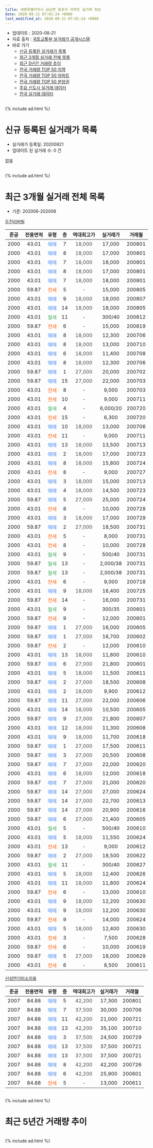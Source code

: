 ```yaml
---
title: 세종특별자치시 금남면 용포리 아파트 실거래 정보
date: 2020-08-21 07:01:24 +0900
last_modified_at: 2020-08-21 07:01:24 +0900
---
```


* 업데이트 : 2020-08-21
* 자료 출처 : [국토교통부 실거래가 공개시스템](http://rt.molit.go.kr)
* 바로 가기
    * [신규 등록된 실거래가 목록](#신규-등록된-실거래가-목록)
    * [최근 3개월 실거래 전체 목록](#최근-3개월-실거래-전체-목록)
    * [최근 5년간 거래량 추이](#최근-5년간-거래량-추이)
    * [전국 거래량 TOP 50 지역](https://inasie.github.io/apt-trade-info/최근-3개월-전국에서-가장-거래가-많이-발생한-지역)
    * [전국 거래량 TOP 50 아파트](https://inasie.github.io/apt-trade-info/최근-3개월-전국에서-가장-거래가-많이-발생한-아파트)
    * [전국 거래량 TOP 50 분양권](https://inasie.github.io/apt-trade-info/최근-3개월-전국에서-가장-거래가-많이-발생한-분양권)
    * [주요 신도시 실거래 데이터](https://inasie.github.io/apt-trade-info/주요-신도시)
    * [전국 실거래 데이터](https://inasie.github.io/apt-trade-info/전국)
<br>
{% include ad.html %}
<br>

# 신규 등록된 실거래가 목록
* 실거래가 등록일: 20200821
* 업데이트 된 실거래 수: 0 건

없음

<br>
{% include ad.html %}
<br>

# 최근 3개월 실거래 전체 목록
* 기준: 202006-202008


[두진리버빌](https://search.naver.com/search.naver?query=%EC%84%B8%EC%A2%85%ED%8A%B9%EB%B3%84%EC%9E%90%EC%B9%98%EC%8B%9C+%EA%B8%88%EB%82%A8%EB%A9%B4+%EC%9A%A9%ED%8F%AC%EB%A6%AC+%EB%91%90%EC%A7%84%EB%A6%AC%EB%B2%84%EB%B9%8C)

|준공|전용면적|유형|층|역대최고가|실거래가|거래월|
|:---:|:---:|:---:|:---:|:---:|:---:|:---:|
|2000|43.01|<span style="color:#4285f3">매매</span>|7|<span style="color:#444444">18,000</span>|17,000|200801|
|2000|43.01|<span style="color:#4285f3">매매</span>|8|<span style="color:#444444">18,000</span>|17,000|200801|
|2000|43.01|<span style="color:#4285f3">매매</span>|7|<span style="color:#444444">18,000</span>|18,000|200801|
|2000|43.01|<span style="color:#4285f3">매매</span>|8|<span style="color:#444444">18,000</span>|17,000|200801|
|2000|43.01|<span style="color:#4285f3">매매</span>|7|<span style="color:#444444">18,000</span>|18,000|200801|
|2000|59.87|<span style="color:#ff5a00">전세</span>|5|<span style="color:#444444">-</span>|15,000|200805|
|2000|43.01|<span style="color:#4285f3">매매</span>|9|<span style="color:#444444">18,000</span>|18,000|200807|
|2000|43.01|<span style="color:#4285f3">매매</span>|14|<span style="color:#444444">18,000</span>|18,000|200805|
|2000|43.01|<span style="color:#34a853">월세</span>|11|<span style="color:#444444">-</span>|300/40|200812|
|2000|59.87|<span style="color:#ff5a00">전세</span>|6|<span style="color:#444444">-</span>|15,000|200819|
|2000|43.01|<span style="color:#4285f3">매매</span>|8|<span style="color:#444444">18,000</span>|12,300|200706|
|2000|43.01|<span style="color:#4285f3">매매</span>|8|<span style="color:#444444">18,000</span>|13,000|200710|
|2000|43.01|<span style="color:#4285f3">매매</span>|6|<span style="color:#444444">18,000</span>|11,400|200708|
|2000|43.01|<span style="color:#4285f3">매매</span>|8|<span style="color:#444444">18,000</span>|12,300|200706|
|2000|59.87|<span style="color:#4285f3">매매</span>|1|<span style="color:#444444">27,000</span>|20,000|200702|
|2000|59.87|<span style="color:#4285f3">매매</span>|15|<span style="color:#444444">27,000</span>|22,000|200703|
|2000|43.01|<span style="color:#ff5a00">전세</span>|8|<span style="color:#444444">-</span>|9,000|200703|
|2000|43.01|<span style="color:#ff5a00">전세</span>|10|<span style="color:#444444">-</span>|9,000|200711|
|2000|43.01|<span style="color:#34a853">월세</span>|4|<span style="color:#444444">-</span>|6,000/20|200720|
|2000|43.01|<span style="color:#ff5a00">전세</span>|15|<span style="color:#444444">-</span>|6,300|200720|
|2000|43.01|<span style="color:#4285f3">매매</span>|10|<span style="color:#444444">18,000</span>|13,000|200706|
|2000|43.01|<span style="color:#ff5a00">전세</span>|11|<span style="color:#444444">-</span>|9,000|200711|
|2000|43.01|<span style="color:#4285f3">매매</span>|13|<span style="color:#444444">18,000</span>|13,500|200713|
|2000|43.01|<span style="color:#4285f3">매매</span>|2|<span style="color:#444444">18,000</span>|17,000|200723|
|2000|43.01|<span style="color:#4285f3">매매</span>|8|<span style="color:#444444">18,000</span>|15,800|200724|
|2000|43.01|<span style="color:#ff5a00">전세</span>|8|<span style="color:#444444">-</span>|9,000|200727|
|2000|43.01|<span style="color:#4285f3">매매</span>|3|<span style="color:#444444">18,000</span>|15,000|200713|
|2000|43.01|<span style="color:#4285f3">매매</span>|4|<span style="color:#444444">18,000</span>|14,500|200723|
|2000|59.87|<span style="color:#4285f3">매매</span>|5|<span style="color:#444444">27,000</span>|25,000|200724|
|2000|43.01|<span style="color:#ff5a00">전세</span>|8|<span style="color:#444444">-</span>|10,000|200728|
|2000|43.01|<span style="color:#4285f3">매매</span>|3|<span style="color:#444444">18,000</span>|17,000|200729|
|2000|59.87|<span style="color:#4285f3">매매</span>|2|<span style="color:#444444">27,000</span>|18,500|200731|
|2000|43.01|<span style="color:#ff5a00">전세</span>|5|<span style="color:#444444">-</span>|8,000|200731|
|2000|43.01|<span style="color:#ff5a00">전세</span>|8|<span style="color:#444444">-</span>|10,000|200728|
|2000|43.01|<span style="color:#34a853">월세</span>|9|<span style="color:#444444">-</span>|500/40|200731|
|2000|59.87|<span style="color:#34a853">월세</span>|13|<span style="color:#444444">-</span>|2,000/38|200731|
|2000|59.87|<span style="color:#34a853">월세</span>|13|<span style="color:#444444">-</span>|2,000/38|200731|
|2000|43.01|<span style="color:#ff5a00">전세</span>|6|<span style="color:#444444">-</span>|9,000|200718|
|2000|43.01|<span style="color:#4285f3">매매</span>|9|<span style="color:#444444">18,000</span>|16,400|200725|
|2000|59.87|<span style="color:#ff5a00">전세</span>|14|<span style="color:#444444">-</span>|16,000|200731|
|2000|43.01|<span style="color:#34a853">월세</span>|9|<span style="color:#444444">-</span>|300/35|200601|
|2000|59.87|<span style="color:#ff5a00">전세</span>|9|<span style="color:#444444">-</span>|12,000|200601|
|2000|59.87|<span style="color:#4285f3">매매</span>|1|<span style="color:#444444">27,000</span>|16,000|200605|
|2000|59.87|<span style="color:#4285f3">매매</span>|1|<span style="color:#444444">27,000</span>|16,700|200602|
|2000|59.87|<span style="color:#ff5a00">전세</span>|2|<span style="color:#444444">-</span>|12,000|200610|
|2000|43.01|<span style="color:#4285f3">매매</span>|13|<span style="color:#444444">18,000</span>|11,800|200610|
|2000|59.87|<span style="color:#4285f3">매매</span>|6|<span style="color:#444444">27,000</span>|21,800|200601|
|2000|43.01|<span style="color:#4285f3">매매</span>|5|<span style="color:#444444">18,000</span>|11,500|200611|
|2000|59.87|<span style="color:#4285f3">매매</span>|2|<span style="color:#444444">27,000</span>|18,500|200608|
|2000|43.01|<span style="color:#4285f3">매매</span>|2|<span style="color:#444444">18,000</span>|9,900|200612|
|2000|59.87|<span style="color:#4285f3">매매</span>|11|<span style="color:#444444">27,000</span>|22,000|200606|
|2000|43.01|<span style="color:#4285f3">매매</span>|14|<span style="color:#444444">18,000</span>|10,500|200605|
|2000|59.87|<span style="color:#4285f3">매매</span>|9|<span style="color:#444444">27,000</span>|21,800|200607|
|2000|43.01|<span style="color:#4285f3">매매</span>|12|<span style="color:#444444">18,000</span>|11,300|200608|
|2000|43.01|<span style="color:#4285f3">매매</span>|9|<span style="color:#444444">18,000</span>|11,700|200618|
|2000|59.87|<span style="color:#4285f3">매매</span>|1|<span style="color:#444444">27,000</span>|17,500|200611|
|2000|59.87|<span style="color:#4285f3">매매</span>|3|<span style="color:#444444">27,000</span>|20,500|200608|
|2000|59.87|<span style="color:#4285f3">매매</span>|7|<span style="color:#444444">27,000</span>|22,000|200620|
|2000|43.01|<span style="color:#4285f3">매매</span>|6|<span style="color:#444444">18,000</span>|12,000|200618|
|2000|59.87|<span style="color:#4285f3">매매</span>|7|<span style="color:#444444">27,000</span>|21,000|200620|
|2000|59.87|<span style="color:#4285f3">매매</span>|14|<span style="color:#444444">27,000</span>|27,000|200624|
|2000|59.87|<span style="color:#4285f3">매매</span>|14|<span style="color:#444444">27,000</span>|22,700|200613|
|2000|59.87|<span style="color:#4285f3">매매</span>|14|<span style="color:#444444">27,000</span>|20,900|200616|
|2000|59.87|<span style="color:#4285f3">매매</span>|6|<span style="color:#444444">27,000</span>|21,400|200605|
|2000|43.01|<span style="color:#34a853">월세</span>|5|<span style="color:#444444">-</span>|500/40|200610|
|2000|43.01|<span style="color:#4285f3">매매</span>|5|<span style="color:#444444">18,000</span>|11,550|200624|
|2000|43.01|<span style="color:#ff5a00">전세</span>|13|<span style="color:#444444">-</span>|9,000|200612|
|2000|59.87|<span style="color:#4285f3">매매</span>|2|<span style="color:#444444">27,000</span>|18,500|200622|
|2000|43.01|<span style="color:#34a853">월세</span>|11|<span style="color:#444444">-</span>|300/40|200627|
|2000|43.01|<span style="color:#4285f3">매매</span>|5|<span style="color:#444444">18,000</span>|12,400|200626|
|2000|43.01|<span style="color:#4285f3">매매</span>|11|<span style="color:#444444">18,000</span>|11,800|200624|
|2000|59.87|<span style="color:#ff5a00">전세</span>|6|<span style="color:#444444">-</span>|13,000|200610|
|2000|43.01|<span style="color:#4285f3">매매</span>|9|<span style="color:#444444">18,000</span>|12,200|200630|
|2000|43.01|<span style="color:#4285f3">매매</span>|9|<span style="color:#444444">18,000</span>|12,200|200630|
|2000|59.87|<span style="color:#ff5a00">전세</span>|9|<span style="color:#444444">-</span>|14,000|200624|
|2000|43.01|<span style="color:#4285f3">매매</span>|5|<span style="color:#444444">18,000</span>|12,400|200630|
|2000|43.01|<span style="color:#ff5a00">전세</span>|3|<span style="color:#444444">-</span>|7,500|200628|
|2000|59.87|<span style="color:#ff5a00">전세</span>|6|<span style="color:#444444">-</span>|10,000|200619|
|2000|59.87|<span style="color:#4285f3">매매</span>|5|<span style="color:#444444">27,000</span>|18,000|200629|
|2000|43.01|<span style="color:#ff5a00">전세</span>|6|<span style="color:#444444">-</span>|8,500|200611|


<script async src="//pagead2.googlesyndication.com/pagead/js/adsbygoogle.js"></script>
<!-- 기본 -->
<ins class="adsbygoogle"
     style="display:block"
     data-ad-client="ca-pub-2446590836940007"
     data-ad-slot="1659523306"
     data-ad-format="auto"
     data-full-width-responsive="true"></ins>
<script>
(adsbygoogle = window.adsbygoogle || []).push({});
</script>


[신성연기미소지움](https://search.naver.com/search.naver?query=%EC%84%B8%EC%A2%85%ED%8A%B9%EB%B3%84%EC%9E%90%EC%B9%98%EC%8B%9C+%EA%B8%88%EB%82%A8%EB%A9%B4+%EC%9A%A9%ED%8F%AC%EB%A6%AC+%EC%8B%A0%EC%84%B1%EC%97%B0%EA%B8%B0%EB%AF%B8%EC%86%8C%EC%A7%80%EC%9B%80)

|준공|전용면적|유형|층|역대최고가|실거래가|거래월|
|:---:|:---:|:---:|:---:|:---:|:---:|:---:|
|2007|84.88|<span style="color:#4285f3">매매</span>|5|<span style="color:#444444">42,200</span>|17,300|200801|
|2007|84.88|<span style="color:#4285f3">매매</span>|7|<span style="color:#444444">37,500</span>|30,000|200706|
|2007|84.88|<span style="color:#4285f3">매매</span>|11|<span style="color:#444444">42,200</span>|21,000|200721|
|2007|84.88|<span style="color:#4285f3">매매</span>|13|<span style="color:#444444">42,200</span>|35,100|200710|
|2007|84.88|<span style="color:#4285f3">매매</span>|3|<span style="color:#444444">37,500</span>|24,500|200729|
|2007|84.88|<span style="color:#4285f3">매매</span>|13|<span style="color:#444444">37,500</span>|37,500|200721|
|2007|84.88|<span style="color:#4285f3">매매</span>|13|<span style="color:#444444">37,500</span>|37,500|200721|
|2007|84.88|<span style="color:#4285f3">매매</span>|8|<span style="color:#444444">42,200</span>|42,200|200726|
|2007|84.88|<span style="color:#4285f3">매매</span>|6|<span style="color:#444444">42,200</span>|25,900|200601|
|2007|84.88|<span style="color:#ff5a00">전세</span>|5|<span style="color:#444444">-</span>|13,000|200611|


<br>
{% include ad.html %}
<br>

# 최근 5년간 거래량 추이


<div style="width:100%;">
    <canvas id="deal_progress" height="200"></canvas>
</div>

<script>
new Chart(document.getElementById("deal_progress"), {
    type: 'line',
    data: {
        labels: ['201508','201509','201510','201511','201512','201601','201602','201603','201604','201605','201606','201607','201608','201609','201610','201611','201612','201701','201702','201703','201704','201705','201706','201707','201708','201709','201710','201711','201712','201801','201802','201803','201804','201805','201806','201807','201808','201809','201810','201811','201812','201901','201902','201903','201904','201905','201906','201907','201908','201909','201910','201911','201912','202001','202002','202003','202004','202005','202006','202007','202008'],
        datasets: [{
            label: '매매',
            pointRadius: 1,
            data: [11, 8, 10, 11, 13, 6, 8, 12, 12, 14, 11, 12, 11, 18, 23, 13, 8, 8, 17, 14, 15, 15, 11, 13, 6, 13, 8, 11, 11, 12, 12, 12, 13, 12, 9, 3, 4, 12, 11, 7, 7, 8, 6, 10, 12, 11, 6, 6, 11, 5, 11, 20, 23, 16, 22, 16, 12, 20, 30, 23, 8],
            borderColor: "rgba(255, 201, 14, 1)",
            backgroundColor: "rgba(255, 201, 14, 0.5)",
            fill: false,
            lineTension: 0
        },{
            label: '전월세',
            pointRadius: 1,
            data: [7, 6, 8, 3, 8, 7, 8, 7, 6, 11, 5, 10, 8, 7, 11, 8, 5, 7, 12, 9, 9, 4, 4, 8, 9, 9, 3, 4, 5, 4, 4, 9, 8, 4, 5, 9, 3, 8, 6, 5, 9, 12, 9, 8, 6, 6, 4, 6, 6, 5, 11, 6, 5, 6, 5, 12, 6, 13, 12, 14, 3],
            borderColor: "rgba(0, 141, 185, 1)",
            backgroundColor: "rgba(0, 141, 185, 0.5)",
            fill: false,
            lineTension: 0
        }
        ]
    },
    options: {
        responsive: true,
        title: {
            display: false
        },
        tooltips: {
            mode: 'index',
            intersect: false
        },
        hover: {
            mode: 'nearest',
            intersect: true
        },
        scales: {
            xAxes: [{
                display: true,
                scaleLabel: {
                    display: true,
                    labelString: '년/월'
                }
            }],
            yAxes: [{
                display: true,
                ticks: {
                    suggestedMin: 0,
                },
                scaleLabel: {
                    display: true,
                    labelString: '실거래 수'
                }
            }]
        }
    }
});

</script>


<br>
{% include ad.html %}
<br>

